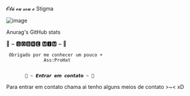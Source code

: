 𝓞𝓵𝓪́ 𝓮𝓾 𝓼𝓸𝓾 𝓸 Stigma

![image](https://tryhackme.com/badge/318929)


Anurag's GitHub stats

🦊 ~ 🆂🅾🅱🆁🅴 🅼🅸🅼 ~ 🦊

     Obrigado por me conhecer um pouco +
                  Ass:ProHat


           📝 ~ 𝙀𝙣𝙩𝙧𝙖𝙧 𝙚𝙢 𝙘𝙤𝙣𝙩𝙖𝙩𝙤 ~ 📝

Para entrar em contato chama ai
tenho alguns meios de contato >~< xD

 

